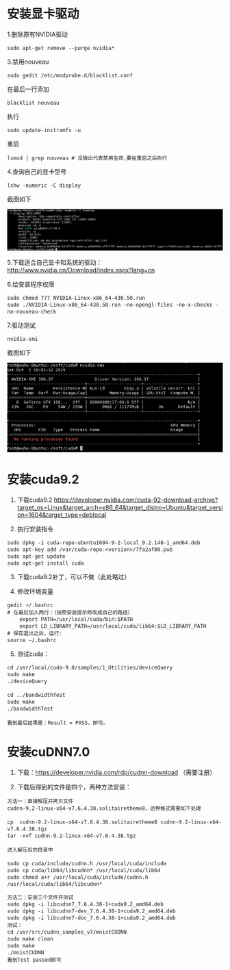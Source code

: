 # 安装显卡驱动

1.删除原有NVIDIA驱动
```
sudo apt-get remove --purge nvidia*
```
3.禁用nouveau
```
sudo gedit /etc/modprobe.d/blacklist.conf
```
在最后一行添加
```
blacklist nouveau
```
执行
```
sudo update-initramfs -u
```
重启
```
lsmod | grep nouveau # 没输出代表禁用生效,要在重启之后执行
```
4.查询自己的显卡型号
```
lshw -numeric -C display
```
截图如下
<div>
<img src="./images/查看显卡信息.png">
<div>

5.下载适合自己显卡和系统的驱动：http://www.nvidia.cn/Download/index.aspx?lang=cn

6.给安装程序权限
```
sudo chmod 777 NVIDIA-Linux-x86_64-430.50.run
sudo ./NVIDIA-Linux-x86_64-430.50.run -no-opengl-files -no-x-checks -no-nouveau-check
```
7.驱动测试
```
nvidia-smi
```
截图如下
<div>
<img src="./images/nvidia-smi.png">
<div>

# 安装cuda9.2
1. 下载cuda9.2
https://developer.nvidia.com/cuda-92-download-archive?target_os=Linux&target_arch=x86_64&target_distro=Ubuntu&target_version=1604&target_type=deblocal

2. 执行安装指令
```
sudo dpkg -i cuda-repo-ubuntu1604-9-2-local_9.2.148-1_amd64.deb
sudo apt-key add /var/cuda-repo-<version>/7fa2af80.pub
sudo apt-get update
sudo apt-get install cuda
```

3. 下载cuda9.2补丁，可以不做（此处略过）

4. 修改环境变量
```
gedit ~/.bashrc
# 在最后加入两行：（按照安装提示修改成自己的路径）
	export PATH=/usr/local/cuda/bin:$PATH
	export LD_LIBRARY_PATH=/usr/local/cuda/lib64:$LD_LIBRARY_PATH
# 保存退出之后，运行:
source ~/.bashrc
```

5. 测试cuda：
```
cd /usr/local/cuda-9.0/samples/1_Utilities/deviceQuery
sudo make
./deviceQuery
 
cd ../bandwidthTest
sudo make
./bandwidthTest

看到最后结果是：Result = PASS，即可。
```

# 安装cuDNN7.0
1. 下载：https://developer.nvidia.com/rdp/cudnn-download （需要注册）

2. 下载后得到的文件是四个，两种方法安装：
```
方法一：直接解压并拷贝文件
cudnn-9.2-linux-x64-v7.6.4.38.solitairetheme8，这种格式需要如下处理

cp  cudnn-9.2-linux-x64-v7.6.4.38.solitairetheme8 cudnn-9.2-linux-x64-v7.6.4.38.tgz
tar -xvf cudnn-9.2-linux-x64-v7.6.4.38.tgz

进入解压后的目录中

sudo cp cuda/include/cudnn.h /usr/local/cuda/include
sudo cp cuda/lib64/libcudnn* /usr/local/cuda/lib64
sudo chmod a+r /usr/local/cuda/include/cudnn.h /usr/local/cuda/lib64/libcudnn*
```
```
方法二：安装三个文件并测试
sudo dpkg -i libcudnn7_7.6.4.38-1+cuda9.2_amd64.deb 
sudo dpkg -i libcudnn7-dev_7.6.4.38-1+cuda9.2_amd64.deb
sudo dpkg -i libcudnn7-doc_7.6.4.38-1+cuda9.2_amd64.deb
测试：
cd /usr/src/cudnn_samples_v7/mnistCUDNN
sudo make clean
sudo make
./mnistCUDNN
看到Test passed即可
```
